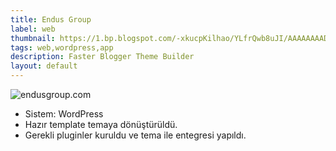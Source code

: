 ```yaml
---
title: Endus Group
label: web
thumbnail: https://1.bp.blogspot.com/-xkucpKilhao/YLfrQwb8uJI/AAAAAAAADBE/JWEwaj6s2cASsjaJEdIfohaXKUpQKH5UgCPcBGAYYCw/s1161/image.png
tags: web,wordpress,app
description: Faster Blogger Theme Builder
layout: default
---
```


![endusgroup.com](https://1.bp.blogspot.com/-xkucpKilhao/YLfrQwb8uJI/AAAAAAAADBE/JWEwaj6s2cASsjaJEdIfohaXKUpQKH5UgCPcBGAYYCw/s1161/image.png)

* Sistem: WordPress
* Hazır template temaya dönüştürüldü.
* Gerekli pluginler kuruldu ve tema ile entegresi yapıldı.

